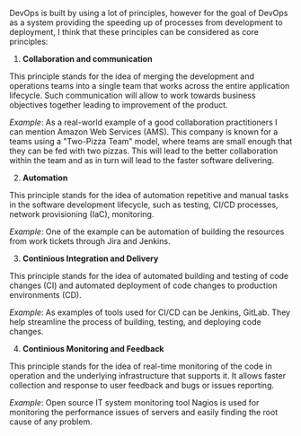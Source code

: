 DevOps is built by using a lot of principles, 
however for the goal of DevOps as a system providing 
the speeding up of processes from development to deployment, I think that
these principles can be considered as core principles:

1. **Collaboration and communication**

This principle stands for the idea of merging the development and operations teams
into a single team that works across the entire application lifecycle. Such 
communication will allow to work towards business objectives together leading to 
improvement of the product.

_Example_: As a real-world example of a good collaboration practitioners I can mention
Amazon Web Services (AMS). This company is known for a teams using a 
"Two-Pizza Team" model, where teams are small enough that they can be fed 
with two pizzas. This will lead to the better collaboration within the team and
as in turn will lead to the faster software delivering.

2. **Automation**

This principle stands for the idea of automation repetitive and manual tasks in the software development 
lifecycle, such as testing, CI/CD processes, network provisioning (IaC), monitoring.

_Example_: One of the example can be automation of building the resources from work tickets through Jira and Jenkins.

3. **Continious Integration and Delivery**

This principle stands for the idea of automated building and testing of code changes (CI) and 
automated deployment of code changes to production environments (CD).

_Example_: As examples of tools used for CI/CD can be Jenkins, GitLab. They help streamline 
the process of building, testing, and deploying code changes.

4. **Continious Monitoring and Feedback**

This principle stands for the idea of real-time monitoring of the code in 
operation and the underlying infrastructure that supports it. It allows faster
collection and response to user feedback and bugs or issues reporting.

_Example_: Open source IT system monitoring tool Nagios is used for monitoring the performance issues of servers and easily finding the root cause of any problem.

